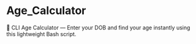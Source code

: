 # Age_Calculator
🧮 CLI Age Calculator — Enter your DOB and find your age instantly using this lightweight Bash script.
